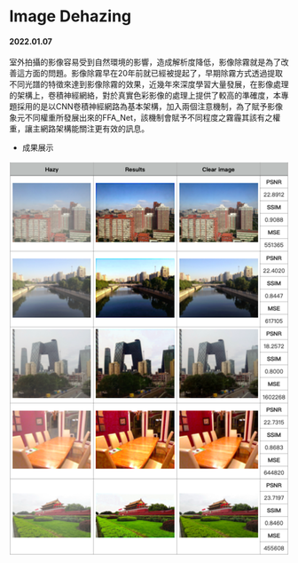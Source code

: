 # Image Dehazing

#### 2022.01.07

室外拍攝的影像容易受到自然環境的影響，造成解析度降低，影像除霧就是為了改善這方面的問題。影像除霧早在20年前就已經被提起了，早期除霧方式透過提取不同光譜的特徵來達到影像除霧的效果，近幾年來深度學習大量發展，在影像處理的架構上，卷積神經網絡，對於真實色彩影像的處理上提供了較高的準確度，本專題採用的是以CNN卷積神經網路為基本架構，加入兩個注意機制，為了賦予影像象元不同權重所發展出來的FFA_Net，該機制會賦予不同程度之霧霾其該有之權重，讓主網路架構能關注更有效的訊息。

* 成果展示

![GITGUB](https://github.com/gary5312/project/blob/main/Image_dehazing/net/pic/1.png)
